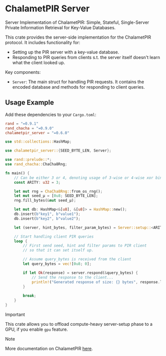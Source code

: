 # ChalametPIR Server

Server Implementation of ChalametPIR: Simple, Stateful, Single-Server Private Information Retrieval for Key-Value Databases.

This crate provides the server-side implementation for the ChalametPIR protocol. It includes functionality for:

- Setting up the PIR server with a key-value database.
- Responding to PIR queries from clients s.t. the server itself doesn't learn what the client looked up.

Key components:

- `Server`: The main struct for handling PIR requests. It contains the encoded database and methods for responding to client queries.

## Usage Example

Add these dependencies to your `Cargo.toml`:

```toml
rand = "=0.9.1"
rand_chacha = "=0.9.0"
chalametpir_server = "=0.6.0"
```

```rust
use std::collections::HashMap;

use chalametpir_server::{SEED_BYTE_LEN, Server};

use rand::prelude::*;
use rand_chacha::ChaCha8Rng;

fn main() {
    // Can be either 3 or 4, denoting usage of 3-wise or 4-wise xor binary fuse filter for PIR server setup.
    const ARITY: u32 = 3;

    let mut rng = ChaCha8Rng::from_os_rng();
    let mut seed_μ = [0u8; SEED_BYTE_LEN];
    rng.fill_bytes(&mut seed_μ);

    let mut db: HashMap<&[u8], &[u8]> = HashMap::new();
    db.insert(b"key1", b"value1");
    db.insert(b"key2", b"value2");

    let (server, hint_bytes, filter_param_bytes) = Server::setup::<ARITY>(&seed_μ, db).expect("Server setup failed");

    // Start handling client PIR queries
    loop {
        // First send seed, hint and filter params to PIR client
        // so that it can set itself up.

        // Assume query_bytes is received from the client
        let query_bytes = vec![0u8; 0];

        if let Ok(response) = server.respond(&query_bytes) {
            // Send the response to the client...
            println!("Generated response of size: {} bytes", response.len());
        }
        
        break;
    }
}
```

> [!IMPORTANT]
> This crate allows you to offload compute-heavy server-setup phase to a GPU, if you enable `gpu` feature.

> [!NOTE]
> More documentation on ChalametPIR [here](../README.md).
